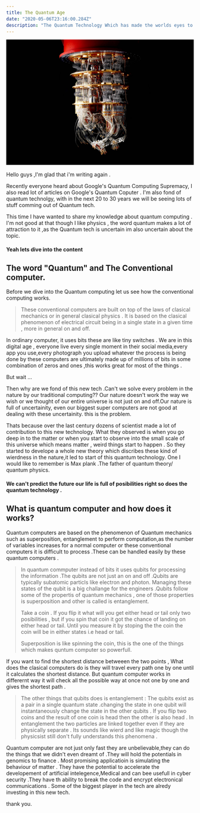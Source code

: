 ```yaml
---
title: The Quantum Age
date: "2020-05-06T23:16:00.284Z"
description: "The Quantum Technology Which has made the worlds eyes to shift towords this new tech."
---
```

![](./quantum-computer.jpg)

Hello guys ,I'm glad that i'm writing again .


Recently everyone heard about Google's Quantum Computing Supremacy,
I also read lot of articles on Google's Quantum Coputer . 
I'm also fond of quantum technolgy, with in the next 20 to 30 years we will be seeing lots of stuff comming out of Quantum tech.


This time I have wanted to share my knowledge about quantum computing .
I'm not good  at that though  I like physics , the word quantum makes a lot of attraction to it ,as the Quantum tech is uncertain im also uncertain about the topic.

#### Yeah lets dive into the content 

## The word "Quantum" and The Conventional computer.


 Before we dive into the Quantum computing let us see how the conventional computing works. 
 >These conventional computers are built on top of the laws of clasical mechanics or in general clasical physics . It is based on the clasical phenomenon of electrical circuit being in a single state in a given time , more in general on and off.
 
  In ordinary computer, it  uses bits these are like tiny switches . We are in this digital age , everyone live every single moment in  their social media,every app you use,every photograph you upload whatever the process is being done by these computers are ultimately made up of millions of bits in some combination of zeros and ones ,this works great for most of the things .
  
But wait ...

Then why are we fond of this new tech .Can't we solve every problem in the nature by our traditional computing??
Our nature doesn't work the way we wish or we thought of our entire universe is not just on and off.Our nature is full of uncertainity, even our biggest super computers are not good at dealing with these uncertainity. this is the problem.


Thats because over the last century dozens of scientist made a lot of contribution to this new technology. What they observed is when you go deep in to the matter or when you start to observe into the small scale of this universe which means matter , weird things start to happen . So they started to develope a whole new theory which discribes these kind of wierdness in the nature,it led to start of this quantum technology. One I would like to remember is Max plank .The father of quantum theory/ quantum physics.
#### We can't predict the future our life is full of posibilities right so does the quantum technology .

## What is quantum computer and how does it works?

Quantum computers are based on the phenomenon of Quantum mechanics such as superposition, entanglement to perform computation,as the number of variables increases for a normal computer or these conventional computers it is difficult to process .These can be handled easily by these quantum computers .

>In quantum commputer instead of bits it uses qubits for processing the information .The qubits are not just an on and off .Qubits are typically subatomic particls like electron and photon.
Managing these states of the qubit is a big challange for the engineers .Qubits follow some of the propertis of quantum mechanics , one of those properties is superposition and other is called is entanglement.
>
>Take a coin . If you flip it what will you get  either head or tail only two posibilities ,
but if you spin that coin it got the chance of landing on either head or tail. Until you measure it by stoping the the coin the coin will be in either states i.e head or tail.
>
>Superposition is like spinning the coin, this is the one of the things which makes quntum computer so powerfull.

If you want to find the shortest distance betweeen the two points , What does the clasical computers do is they will travel every path one by one until it calculates the shortest distance.
But quantum computer works in differernt way it will check all the possible way at once not one by one and gives the shortest path .

>The other things that qubits does is entanglement : The qubits exist as a pair in a single quantum state .changing the state in one qubit will instantaneously change  the state in the other qubits .
If you flip two coins and the result of one coin is head then the other is also head . In entanglement the two particles are linked together even if they are physically separate .
Its sounds like wierd and like magic though the physicsist still don't fully understands this phenomena .


Quantum computer are not just only fast they are unbelievable,they can do the things that we didn't even dreamt of .They will hold the potentials in genomics to finance .
Most promising applicatioin is simulating the behaviour of matter .
They have the potential to accelerate the developement of artificial intelegence,Medical and can bee usefull in cyber security .They have th ability to break the code and encrypt electronical communications .
Some of the biggest player in the tech are alredy investing in this new tech.



thank you.

